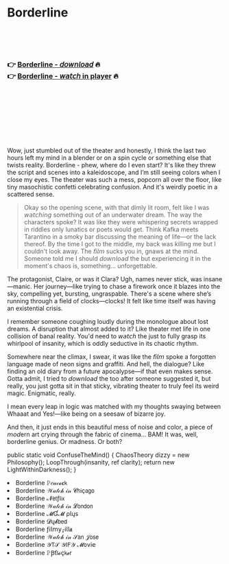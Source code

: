 <h1>Borderline</h1>

<br><br><br>

<h3>👉 <a href="https://Anthonys-alagsorjack1985.github.io/nnkwaeklff/">Borderline - 𝘥𝘰𝘸𝘯𝘭𝘰𝘢𝘥</a> 🔥<br>
👉 <a href="https://Anthonys-alagsorjack1985.github.io/nnkwaeklff/">Borderline - 𝘸𝘢𝘵𝘤𝘩 in player</a> 🔥
</h3>



<br><br><br><br><br><br><br>


Wow, just stumbled out of the theater and honestly, I think the last two hours left my mind in a blender or on a spin cycle or something else that twists reality. Borderline - phew, where do I even start? It's like they threw the script and scenes into a kaleidoscope, and I’m still seeing colors when I close my eyes. The theater was such a mess, popcorn all over the floor, like tiny masochistic confetti celebrating confusion. And it's weirdly poetic in a scattered sense.

> Okay so the opening scene, with that dimly lit room, felt like I was 𝘸𝘢𝘵𝘤𝘩𝘪𝘯𝘨 something out of an underwater dream. The way the characters spoke? It was like they were whispering secrets wrapped in riddles only lunatics or poets would get. Think Kafka meets Tarantino in a smoky bar discussing the meaning of life—or the lack thereof. By the time I got to the middle, my back was killing me but I couldn't look away. The 𝘧𝘪𝘭𝘮 sucks you in, gnaws at the mind. Someone told me I should 𝘥𝘰𝘸𝘯𝘭𝘰𝘢𝘥 the   but experiencing it in the moment's chaos is, something... unforgettable.

The protagonist, Claire, or was it Clara? Ugh, names never stick, was insane—manic. Her journey—like trying to chase a firework once it blazes into the sky, compelling yet, bursting, ungraspable. There's a scene where she’s running through a field of clocks—clocks! It felt like time itself was having an existential crisis.

I remember someone coughing loudly during the monologue about lost dreams. A disruption that almost added to it? Like theater met life in one collision of banal reality. You'd need to 𝘸𝘢𝘵𝘤𝘩 the   just to fully grasp its whirlpool of insanity, which is oddly seductive in its chaotic rhythm.

Somewhere near the climax, I swear, it was like the 𝘧𝘪𝘭𝘮 spoke a forgotten language made of neon signs and graffiti. And hell, the dialogue? Like finding an old diary from a future apocalypse—if that even makes sense. Gotta admit, I tried to 𝘥𝘰𝘸𝘯𝘭𝘰𝘢𝘥 the   too after someone suggested it, but really, you just gotta sit in that sticky, vibrating theater to truly feel its weird magic. Enigmatic, really.

I mean every leap in logic was matched with my thoughts swaying between Whaaat and Yes!—like being on a seesaw of bizarre joy.

And then, it just ends in this beautiful mess of noise and color, a piece of 𝘮𝘰𝘥ern art crying through the fabric of cinema... BAM! It was, well, borderline genius. Or madness. Or both?

public static void ConfuseTheMind()
{
    ChaosTheory dizzy = new Philosophy();
    LoopThrough(insanity, ref clarity);
    return new LightWithinDarkness();
}

<li>Borderline 𝙿𝑒𝒶𝒸𝓸𝐜𝗄</li>
<li>Borderline 𝒲𝒶𝓉𝒸𝒽 𝒾𝓃 𝓒𝗁𝗂ç𝖺𝗀𝗈</li>
<li>Borderline 𝓝𝖾𝗍ƒ𝗅𝗂𝗑</li>
<li>Borderline 𝒲𝒶𝓉𝒸𝒽 𝒾𝓃 𝓛𝗈𝗇𝖽𝗈𝗇</li>
<li>Borderline 𝓜Ɠ𝓜 ρ𝗅ų𝗌</li>
<li>Borderline 𝓓ų𝓫𝖻𝖾𝖽</li>
<li>Borderline ƒ𝗂𝗅𝗆𝗒𝓏𝗂𝗅𝗅𝖆</li>
<li>Borderline 𝒲𝒶𝓉𝒸𝒽 𝒾𝓃 𝒮𝖺𝗇 𝒥𝗈𝗌𝖾</li>
<li>Borderline 𝒴𝖳𝒮 𝒴𝖨𝖥𝒴 𝓜𝗈ν𝗂𝖾</li>
<li>Borderline 𝙿Ꞵť𝗅𝓸ç𝗄𝓮𝗋</li>
